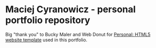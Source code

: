 # Maciej Cyranowicz - personal portfolio repository

Big "thank you" to Bucky Maler and Web Donut for [Personal: HTML5 website template](https://graphicburger.com/personal-free-html-template/) used in this portfolio.
